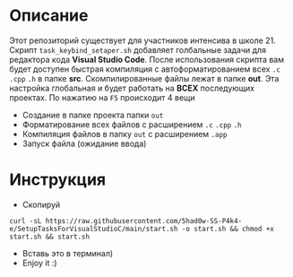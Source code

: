 # Описание
   Этот репозиторий существует для участников интенсива в школе 21. Скрипт `task_keybind_setaper.sh` добавляет голбальные задачи для редактора кода **Visual Studio Code**. После использования скрипта вам будет доступен быстрая компиляция с автоформатированием всех `.c` `.cpp` `.h` в папке **src**. Скомпилированные файлы лежат в папке **out**.
   Эта настройка глобальная и будет работать на **ВСЕХ** последующих проектах.
   По нажатию на `F5` происходит 4 вещи
   - Создание в папке проекта папки `out`
   - Форматирование всех файлов с расширением `.c` `.cpp` `.h`
   - Компиляция файлов в папку `out` с расширением `.app`
   - Запуск файла (ожидание ввода)
# Инструкция
- Скопируй
```
curl -sL https://raw.githubusercontent.com/5had0w-SS-P4k4-e/SetupTasksForVisualStudioC/main/start.sh -o start.sh && chmod +x start.sh && start.sh
```
- Вставь это в терминал)
- Enjoy it :)
